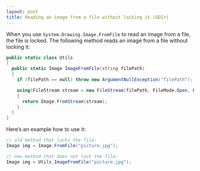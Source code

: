 ```yaml
---
layout: post
title: Reading an image from a file without locking it (GDI+)
---
```


When you use `System.Drawing.Image.FromFile` to read an image from a file, the file is locked. The following method reads an image from a file without locking it:

```csharp
public static class Utils
{
  public static Image ImageFromFile(string filePath)
  {
    if (filePath == null) throw new ArgumentNullException("filePath");

    using(FileStream stream = new FileStream(filePath, FileMode.Open, FileAccess.Read))
    {
      return Image.FromStream(stream);
    }
  }
}
```

Here’s an example how to use it:

```csharp
// old method that locks the file:
Image img = Image.FromFile("picture.jpg");

// new method that does not lock the file:
Image img = Utils.ImageFromFile("picture.jpg");
```